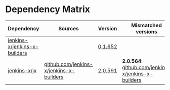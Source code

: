 # Dependency Matrix

Dependency | Sources | Version | Mismatched versions
---------- | ------- | ------- | -------------------
[jenkins-x/jenkins-x-builders](https://github.com/jenkins-x/jenkins-x-builders) |  | [0.1.652]() | 
[jenkins-x/jx](https://github.com/jenkins-x/jx) | [github.com/jenkins-x/jenkins-x-builders](https://github.com/jenkins-x/jenkins-x-builders) | [2.0.591](https://github.com/jenkins-x/jx/releases/tag/v2.0.591) | **2.0.564**: [github.com/jenkins-x/jenkins-x-builders](https://github.com/jenkins-x/jenkins-x-builders)
